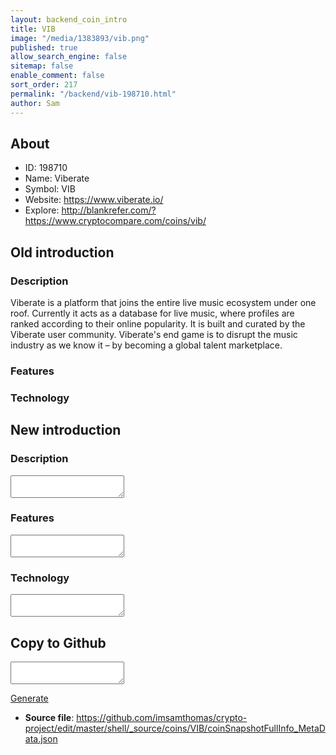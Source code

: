 ```yaml
---
layout: backend_coin_intro
title: VIB
image: "/media/1383893/vib.png"
published: true
allow_search_engine: false
sitemap: false
enable_comment: false
sort_order: 217
permalink: "/backend/vib-198710.html"
author: Sam
---
```


## About

- ID: 198710
- Name: Viberate
- Symbol: VIB
- Website: https://www.viberate.io/
- Explore: http://blankrefer.com/?https://www.cryptocompare.com/coins/vib/


## Old introduction

### Description

<p><span>Viberate is a platform that joins the entire live music ecosystem under one roof. Currently it acts as </span><span>a database</span><span> for live music, where profiles are ranked according to their online popularity. It is built and curated by the Viberate user community.<span> </span></span><span>Viberate&#39;s</span><span><span> </span></span><span>end game is to disrupt the music industry as we know it – by becoming<span> </span></span><span>a</span><span> global talent marketplace.</span></p>

### Features


### Technology




## New introduction


### Description
<textarea id="meta_description" name="description"></textarea>

### Features
<textarea id="meta_features" name="features"></textarea>

### Technology
<textarea id="meta_technology" name="technology"></textarea>


## Copy to Github

<textarea id="coinsnapshotfullinfo_metadata"></textarea>

<a href="#gen" onclick="generateMetaDatJson()">Generate</a>

- **Source file**: <a href="https://github.com/imsamthomas/crypto-project/edit/master/shell/_source/coins/VIB/coinSnapshotFullInfo_MetaData.json">https://github.com/imsamthomas/crypto-project/edit/master/shell/_source/coins/VIB/coinSnapshotFullInfo_MetaData.json</a>

